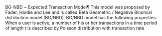 BG-NBD ~ Expected Transaction Model¶
This model was proposed by Fader, Hardie and Lee and is called Beta Geometric / Negative Binomial distribution model (BG/NBD). BG/NBD model has the following properties: When a user is active, a number of his or her transactions in a time period of length t is described by Poisson distribution with transaction rate 
